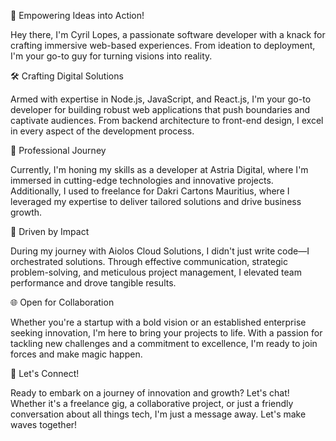 🚀 Empowering Ideas into Action!

Hey there, I'm Cyril Lopes, a passionate software developer with a knack for crafting immersive web-based experiences. From ideation to deployment, I'm your go-to guy for turning visions into reality.

🛠️ Crafting Digital Solutions

Armed with expertise in Node.js, JavaScript, and React.js, I'm your go-to developer for building robust web applications that push boundaries and captivate audiences. From backend architecture to front-end design, I excel in every aspect of the development process.

💼 Professional Journey

Currently, I'm honing my skills as a developer at Astria Digital, where I'm immersed in cutting-edge technologies and innovative projects. Additionally, I used to freelance for Dakri Cartons Mauritius, where I leveraged my expertise to deliver tailored solutions and drive business growth.

🌟 Driven by Impact

During my journey with Aiolos Cloud Solutions, I didn't just write code—I orchestrated solutions. Through effective communication, strategic problem-solving, and meticulous project management, I elevated team performance and drove tangible results.

🌐 Open for Collaboration

Whether you're a startup with a bold vision or an established enterprise seeking innovation, I'm here to bring your projects to life. With a passion for tackling new challenges and a commitment to excellence, I'm ready to join forces and make magic happen.

💬 Let's Connect!

Ready to embark on a journey of innovation and growth? Let's chat! Whether it's a freelance gig, a collaborative project, or just a friendly conversation about all things tech, I'm just a message away. Let's make waves together!
